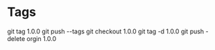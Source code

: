 # Tags

git tag 1.0.0
git push --tags
git checkout 1.0.0
git tag -d 1.0.0
git push -delete orgin 1.0.0
